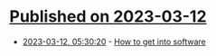 # [Published on 2023-03-12](index.md)

* [2023-03-12, 05:30:20](https://lobste.rs/s/ypkivi/how_get_into_software) - [How to get into software](https://github.com/npmaile/blog/blob/main/posts/2.%20How%20to%20get%20into%20software.md)
